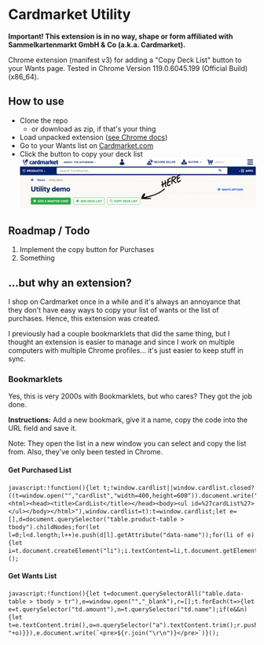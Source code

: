 # Cardmarket Utility

**Important! This extension is in no way, shape or form affiliated with Sammelkartenmarkt GmbH & Co (a.k.a. Cardmarket).**

Chrome extension (manifest v3) for adding a "Copy Deck List" button to your Wants page.
Tested in Chrome Version 119.0.6045.199 (Official Build) (x86_64).



## How to use


- Clone the repo
    - or download as zip, if that's your thing
- Load unpacked extension ([see Chrome docs](https://developer.chrome.com/docs/extensions/mv3/getstarted/development-basics/#load-unpacked))
- Go to your Wants list on [Cardmarket.com](https://www.cardmarket.com/en/Magic/Wants)
- Click the button to copy your deck list
![Copy Deck List button](docs/copy-deck-list-button.png)

## Roadmap / Todo

1. Implement the copy button for Purchases
2. Something

## ...but why an extension?

I shop on Cardmarket once in a while and it's always an annoyance that they don't have easy ways to copy your list of wants or the list of purchases. Hence, this extension was created.

I previously had a couple bookmarklets that did the same thing, but I thought an extension is easier to manage and since I work on multiple computers with multiple Chrome profiles... it's just easier to keep stuff in sync.

### Bookmarklets

Yes, this is very 2000s with Bookmarklets, but who cares? They got the job done.

**Instructions:** Add a new bookmark, give it a name, copy the code into the URL field and save it.

Note: They open the list in a new window you can select and copy the list from. Also, they've only been tested in Chrome.

#### Get Purchased List
```
javascript:!function(){let t;!window.cardlist||window.cardlist.closed?((t=window.open("","cardlist","width=400,height=600")).document.write("<html><head><title>CardList</title></head><body><ul id=%27cardList%27></ul></body></html>"),window.cardlist=t):t=window.cardlist;let e=[],d=document.querySelector("table.product-table > tbody").childNodes;for(let l=0;l<d.length;l++)e.push(d[l].getAttribute("data-name"));for(li of e){let i=t.document.createElement("li");i.textContent=li,t.document.getElementById("cardList").appendChild(i)}}();
```

#### Get Wants List
```
javascript:!function(){let t=document.querySelectorAll("table.data-table > tbody > tr"),e=window.open("","_blank"),r=[];t.forEach(t=>{let e=t.querySelector("td.amount"),n=t.querySelector("td.name");if(e&&n){let t=e.textContent.trim(),o=n.querySelector("a").textContent.trim();r.push(t+" "+o)}}),e.document.write(`<pre>${r.join("\r\n")}</pre>`)}();
```